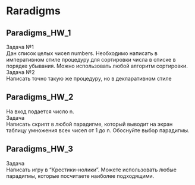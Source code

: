 # Raradigms

## Paradigms_HW_1
Задача №1\
Дан список целых чисел numbers. Необходимо написать в императивном стиле процедуру для
сортировки числа в списке в порядке убывания. Можно использовать любой алгоритм сортировки.\
Задача №2\
Написать точно такую же процедуру, но в декларативном стиле
## Paradigms_HW_2
На вход подается число n.\
Задача\
Написать скрипт в любой парадигме, который выводит на экран таблицу умножения всех чисел от 1 до n.
Обоснуйте выбор парадигмы.
## Paradigms_HW_3
Задача\
Написать игру в “Крестики-нолики”. Можете использовать
любые парадигмы, которые посчитаете наиболее
подходящими.
